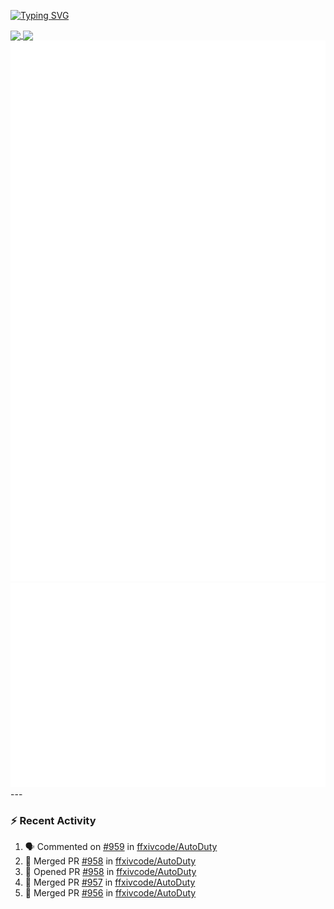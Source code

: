 [![Typing SVG](https://readme-typing-svg.demolab.com?font=Fira+Code&duration=1000&pause=1000&multiline=true&repeat=false&width=435&lines=Simon+Latusek+%7C+Gameplay+Engineer)](https://git.io/typing-svg)

<a href="https://github.com/anuraghazra/github-readme-stats">
  <img height=200 align="center" src="https://github-readme-stats.vercel.app/api?username=erdelf&theme=radical" />
</a>
<a href="https://github.com/anuraghazra/convoychat">
  <img height=200 align="center" src="https://streak-stats.demolab.com?user=erdelf&theme=radical&mode=weekly" />
</a>

<picture>
  <img src="/github-metrics.svg" alt="Metrics">
</picture>

<picture>
  <img src="/github-metrics-achievements.svg" alt="Achievements">
</picture>
---

### :zap: Recent Activity
<!--START_SECTION:activity-->
1. 🗣 Commented on [#959](https://github.com/ffxivcode/AutoDuty/pull/959#issuecomment-2887886364) in [ffxivcode/AutoDuty](https://github.com/ffxivcode/AutoDuty)
2. 🎉 Merged PR [#958](https://github.com/ffxivcode/AutoDuty/pull/958) in [ffxivcode/AutoDuty](https://github.com/ffxivcode/AutoDuty)
3. 💪 Opened PR [#958](https://github.com/ffxivcode/AutoDuty/pull/958) in [ffxivcode/AutoDuty](https://github.com/ffxivcode/AutoDuty)
4. 🎉 Merged PR [#957](https://github.com/ffxivcode/AutoDuty/pull/957) in [ffxivcode/AutoDuty](https://github.com/ffxivcode/AutoDuty)
5. 🎉 Merged PR [#956](https://github.com/ffxivcode/AutoDuty/pull/956) in [ffxivcode/AutoDuty](https://github.com/ffxivcode/AutoDuty)
<!--END_SECTION:activity-->

<!--
**erdelf/erdelf** is a ✨ _special_ ✨ repository because its `README.md` (this file) appears on your GitHub profile.

Here are some ideas to get you started:

- 🔭 I’m currently working on ...
- 🌱 I’m currently learning ...
- 👯 I’m looking to collaborate on ...
- 🤔 I’m looking for help with ...
- 💬 Ask me about ...
- 📫 How to reach me: ...
- 😄 Pronouns: ...
- ⚡ Fun fact: ...
-->
